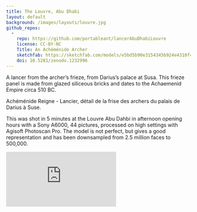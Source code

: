 ```yaml
---
title: The Louvre, Abu Dhabi
layout: default
background: /images/layouts/louvre.jpg
github_repos:
  -
    repo: https://github.com/portableant/lancerAbuDhabiLouvre
    license: CC-BY-NC
    Title: An Achéménide Archer
    sketchfab: https://sketchfab.com/models/e5bd5b90e3154345b924e4310f49c266
    doi: 10.5281/zenodo.1232996
---
```


A lancer from the archer’s frieze, from Darius’s palace at Susa. This frieze panel is made from glazed siliceous bricks and dates to the Achaemenid Empire circa 510 BC.

Achéménide Reigne - Lancier, détail de la frise des archers du palais de Darius à Suse.

This was shot in 5 minutes at the Louvre Abu Dahbi in afternoon opening hours with a Sony A6000, 44 pictures, processed on high settings with Agisoft Photoscan Pro. The model is not perfect, but gives a good representation and has been downsampled from 2.5 million faces to 500,000.

<div class="embed-responsive embed-responsive-4by3">
    <iframe title="A 3D model" class="embed-responsive-item" src="https://sketchfab.com/models/e5bd5b90e3154345b924e4310f49c266/embed" frameborder="0" allow="autoplay; fullscreen; vr" mozallowfullscreen="true" webkitallowfullscreen="true"></iframe>
</div>
